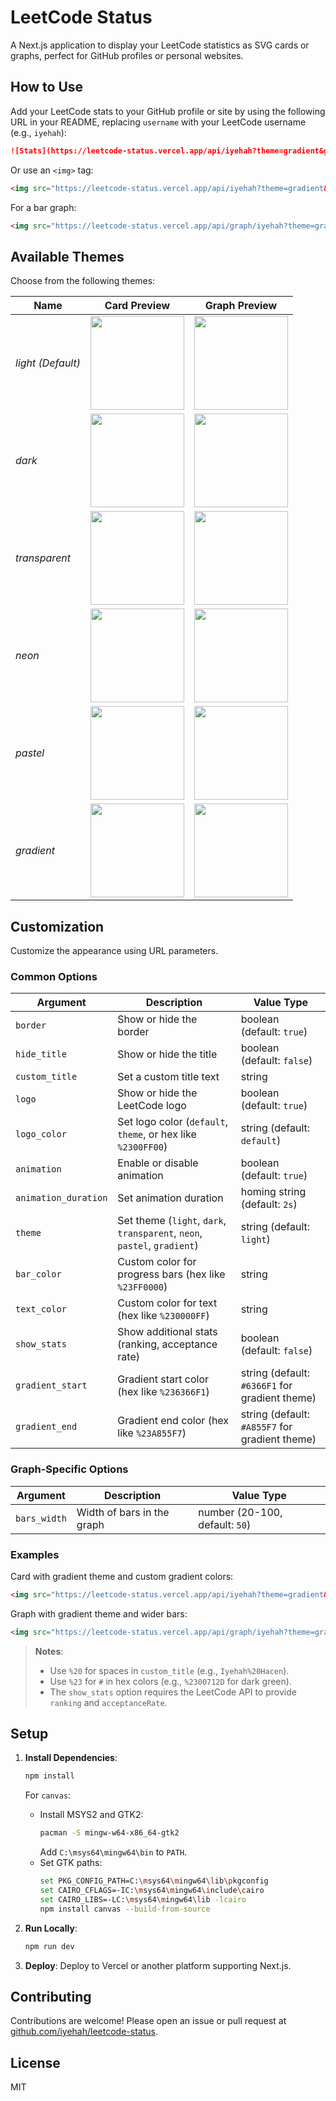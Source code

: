 # LeetCode Status

A Next.js application to display your LeetCode statistics as SVG cards or graphs, perfect for GitHub profiles or personal websites.

## How to Use

Add your LeetCode stats to your GitHub profile or site by using the following URL in your README, replacing `username` with your LeetCode username (e.g., `iyehah`):

```md
![Stats](https://leetcode-status.vercel.app/api/iyehah?theme=gradient&gradient_start=%236366F1&gradient_end=%23A855F7&logo=true&custom_title=Iyehah%20Hacen)
```

Or use an `<img>` tag:

```md
<img src="https://leetcode-status.vercel.app/api/iyehah?theme=gradient&gradient_start=%236366F1&gradient_end=%23A855F7&logo=true&custom_title=Iyehah%20Hacen"/>
```

For a bar graph:

```md
<img src="https://leetcode-status.vercel.app/api/graph/iyehah?theme=gradient&gradient_start=%23FF0000&gradient_end=%2300FF00&bars_width=50"/>
```

## Available Themes

Choose from the following themes:

| Name | Card Preview | Graph Preview |
|------|--------------|---------------|
| *light (Default)* | <img src="https://leetcode-status.vercel.app/api/card/iyehah?theme=light&logo=true&custom_title=Iyehah%20Hacen" height=150/> | <img src="https://leetcode-status.vercel.app/api/graph/iyehah?theme=light&bars_width=50" height=150/> |
| *dark* | <img src="https://leetcode-status.vercel.app/api/card/iyehah?theme=dark&logo=true&custom_title=Iyehah%20Hacen" height=150/> | <img src="https://leetcode-status.vercel.app/api/graph/iyehah?theme=dark&bars_width=50" height=150/> |
| *transparent* | <img src="https://leetcode-status.vercel.app/api/card/iyehah?theme=transparent&logo=true&custom_title=Iyehah%20Hacen" height=150/> | <img src="https://leetcode-status.vercel.app/api/graph/iyehah?theme=transparent&bars_width=50" height=150/> |
| *neon* | <img src="https://leetcode-status.vercel.app/api/card/iyehah?theme=neon&logo=true&custom_title=Iyehah%20Hacen" height=150/> | <img src="https://leetcode-status.vercel.app/api/graph/iyehah?theme=neon&bars_width=50" height=150/> |
| *pastel* | <img src="https://leetcode-status.vercel.app/api/card/iyehah?theme=pastel&logo=true&custom_title=Iyehah%20Hacen" height=150/> | <img src="https://leetcode-status.vercel.app/api/graph/iyehah?theme=pastel&bars_width=50" height=150/> |
| *gradient* | <img src="https://leetcode-status.vercel.app/api/card/iyehah?theme=gradient&gradient_start=%236366F1&gradient_end=%23A855F7&logo=true&custom_title=Iyehah%20Hacen" height=150/> | <img src="https://leetcode-status.vercel.app/api/graph/iyehah?theme=gradient&gradient_start=%236366F1&gradient_end=%23A855F7&bars_width=50" height=150/> |

## Customization

Customize the appearance using URL parameters.

### Common Options

| Argument | Description | Value Type |
|----------|-------------|------------|
| `border` | Show or hide the border | boolean (default: `true`) |
| `hide_title` | Show or hide the title | boolean (default: `false`) |
| `custom_title` | Set a custom title text | string |
| `logo` | Show or hide the LeetCode logo | boolean (default: `true`) |
| `logo_color` | Set logo color (`default`, `theme`, or hex like `%2300FF00`) | string (default: `default`) |
| `animation` | Enable or disable animation | boolean (default: `true`) |
| `animation_duration` | Set animation duration | homing string (default: `2s`) |
| `theme` | Set theme (`light`, `dark`, `transparent`, `neon`, `pastel`, `gradient`) | string (default: `light`) |
| `bar_color` | Custom color for progress bars (hex like `%23FF0000`) | string |
| `text_color` | Custom color for text (hex like `%230000FF`) | string |
| `show_stats` | Show additional stats (ranking, acceptance rate) | boolean (default: `false`) |
| `gradient_start` | Gradient start color (hex like `%236366F1`) | string (default: `#6366F1` for gradient theme) |
| `gradient_end` | Gradient end color (hex like `%23A855F7`) | string (default: `#A855F7` for gradient theme) |

### Graph-Specific Options

| Argument | Description | Value Type |
|----------|-------------|------------|
| `bars_width` | Width of bars in the graph | number (20-100, default: `50`) |

### Examples

Card with gradient theme and custom gradient colors:
```md
<img src="https://leetcode-status.vercel.app/api/iyehah?theme=gradient&gradient_start=%23FF0000&gradient_end=%2300FF00&show_stats=true"/>
```

Graph with gradient theme and wider bars:
```md
<img src="https://leetcode-status.vercel.app/api/graph/iyehah?theme=gradient&gradient_start=%23FFFF00&gradient_end=%23FF00FF&bars_width=80"/>
```

> **Notes**:
> - Use `%20` for spaces in `custom_title` (e.g., `Iyehah%20Hacen`).
> - Use `%23` for `#` in hex colors (e.g., `%2300712D` for dark green).
> - The `show_stats` option requires the LeetCode API to provide `ranking` and `acceptanceRate`.

## Setup

1. **Install Dependencies**:
   ```bash
   npm install
   ```
   For `canvas`:
   - Install MSYS2 and GTK2:
     ```bash
     pacman -S mingw-w64-x86_64-gtk2
     ```
     Add `C:\msys64\mingw64\bin` to `PATH`.
   - Set GTK paths:
     ```bash
     set PKG_CONFIG_PATH=C:\msys64\mingw64\lib\pkgconfig
     set CAIRO_CFLAGS=-IC:\msys64\mingw64\include\cairo
     set CAIRO_LIBS=-LC:\msys64\mingw64\lib -lcairo
     npm install canvas --build-from-source
     ```

2. **Run Locally**:
   ```bash
   npm run dev
   ```

3. **Deploy**:
   Deploy to Vercel or another platform supporting Next.js.

## Contributing

Contributions are welcome! Please open an issue or pull request at [github.com/iyehah/leetcode-status](https://github.com/iyehah/leetcode-status).

## License

MIT
